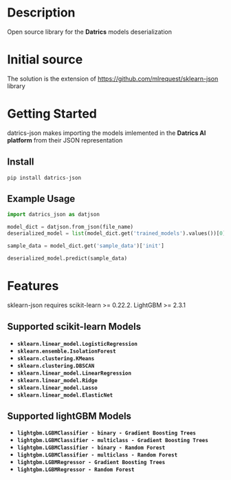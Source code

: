 # Description
Open source library for the **Datrics** models deserialization

# Initial source
The solution is the extension of https://github.com/mlrequest/sklearn-json library


# Getting Started

datrics-json makes importing the models imlemented in the **Datrics AI platform** from their JSON representation

## Install
```
pip install datrics-json
```
## Example Usage

```python
import datrics_json as datjson

model_dict = datjson.from_json(file_name)
deserialized_model = list(model_dict.get('trained_models').values())[0]['model']

sample_data = model_dict.get('sample_data')['init']

deserialized_model.predict(sample_data)
```

# Features
sklearn-json requires scikit-learn >= 0.22.2.
LightGBM >= 2.3.1

## Supported scikit-learn Models
 * **`sklearn.linear_model.LogisticRegression`**
 * **`sklearn.ensemble.IsolationForest`**
 * **`sklearn.clustering.KMeans`**
 * **`sklearn.clustering.DBSCAN`**
 * **`sklearn.linear_model.LinearRegression`**
 * **`sklearn.linear_model.Ridge`**
 * **`sklearn.linear_model.Lasso`**
 * **`sklearn.linear_model.ElasticNet`**

## Supported lightGBM Models
   * **`lightgbm.LGBMClassifier - binary - Gradient Boosting Trees`**
   * **`lightgbm.LGBMClassifier - multiclass - Gradient Boosting Trees`**
   * **`lightgbm.LGBMClassifier - binary - Random Forest`**
   * **`lightgbm.LGBMClassifier - multiclass - Random Forest`**
   * **`lightgbm.LGBMRegressor - Gradient Boosting Trees`**
   * **`lightgbm.LGBMRegressor - Random Forest`**
